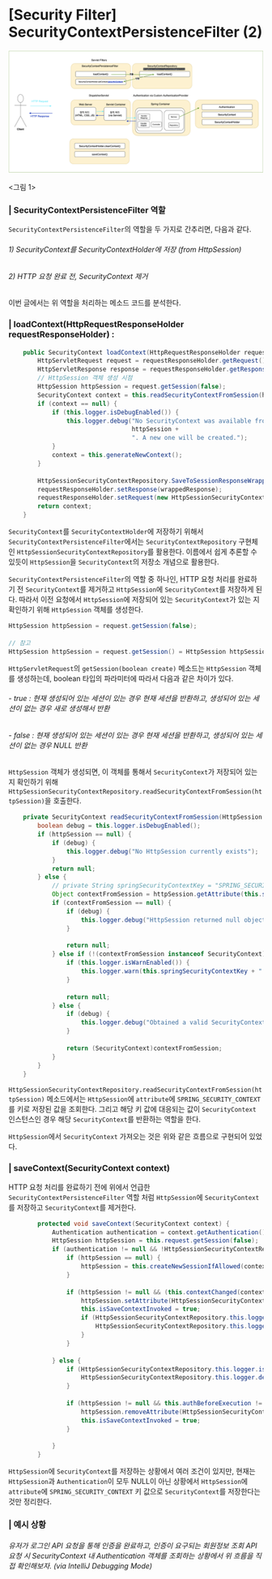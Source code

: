 # [Security Filter] SecurityContextPersistenceFilter (2)

![SecurityContextPersistenceFilter work flow](../imgs/filters-persistence-1.png)

<그림 1> 

### | SecurityContextPersistenceFilter 역할

`SecurityContextPersistenceFilter`의 역할을 두 가지로 간추리면, 다음과 같다. 

###### 1) SecurityContext를 SecurityContextHolder에 저장 (from HttpSession)

###### 2) HTTP 요청 완료 전, SecurityContext 제거 

이번 글에서는 위 역할을 처리하는 메소드 코드를 분석한다.

### | loadContext(HttpRequestResponseHolder requestResponseHolder) :

```java
    public SecurityContext loadContext(HttpRequestResponseHolder requestResponseHolder) {
        HttpServletRequest request = requestResponseHolder.getRequest();
        HttpServletResponse response = requestResponseHolder.getResponse();
      	// HttpSession 객체 생성 시점 
        HttpSession httpSession = request.getSession(false);
        SecurityContext context = this.readSecurityContextFromSession(httpSession);
        if (context == null) {
            if (this.logger.isDebugEnabled()) {
                this.logger.debug("No SecurityContext was available from the HttpSession: " + 
                                  httpSession + 
                                  ". A new one will be created.");
            }
            context = this.generateNewContext();
        }

        HttpSessionSecurityContextRepository.SaveToSessionResponseWrapper wrappedResponse = new HttpSessionSecurityContextRepository.SaveToSessionResponseWrapper(response, request, httpSession != null, context);
        requestResponseHolder.setResponse(wrappedResponse);
        requestResponseHolder.setRequest(new HttpSessionSecurityContextRepository.SaveToSessionRequestWrapper(request, wrappedResponse));
        return context;
    }
```

`SecurityContext`를 `SecurityContextHolder`에 저장하기 위해서 `SecurityContextPersistenceFilter`에서는 `SecurityContextRepository` 구현체인 `HttpSessionSecurityContextRepository`를 활용한다. 이름에서 쉽게 추론할 수 있듯이 `HttpSession`을 `SecurityContext`의 저장소 개념으로 활용한다. 

`SecurityContextPersistenceFilter`의 역할 중 하나인, HTTP 요청 처리를 완료하기 전 `SecurityContext`를 제거하고 `HttpSession`에 `SecurityContext`를 저장하게 된다. 따라서 이전 요청에서 `HttpSession`에 저장되어 있는 `SecurityContext`가 있는 지 확인하기 위해 `HttpSession` 객체를 생성한다. 

```java
HttpSession httpSession = request.getSession(false); 

// 참고
HttpSession httpSession = request.getSession() = HttpSession httpSession = request.getSession(true)
```

`HttpServletRequest`의 `getSession(boolean create)` 메소드는 `HttpSession` 객체를 생성하는데, boolean 타입의 파라미터에 따라서 다음과 같은 차이가 있다. 

###### - true : 현재 생성되어 있는 세션이 있는 경우 현재 세션을 반환하고, 생성되어 있는 세션이 없는 경우 새로 생성해서 반환

###### - false : 현재 생성되어 있는 세션이 있는 경우 현재 세션을 반환하고, 생성되어 있는 세션이 없는 경우 NULL 반환

`HttpSession` 객체가 생성되면, 이 객체를 통해서 `SecurityContext`가 저장되어 있는 지 확인하기 위해 `HttpSessionSecurityContextRepository.readSecurityContextFromSession(httpSession)`을 호출한다.

```java
    private SecurityContext readSecurityContextFromSession(HttpSession httpSession) {
        boolean debug = this.logger.isDebugEnabled();
        if (httpSession == null) {
            if (debug) {
                this.logger.debug("No HttpSession currently exists");
            }
            return null;
        } else {
          	// private String springSecurityContextKey = "SPRING_SECURITY_CONTEXT";
            Object contextFromSession = httpSession.getAttribute(this.springSecurityContextKey);
            if (contextFromSession == null) {
                if (debug) {
                    this.logger.debug("HttpSession returned null object for SPRING_SECURITY_CONTEXT");
                }

                return null;
            } else if (!(contextFromSession instanceof SecurityContext)) {
                if (this.logger.isWarnEnabled()) {
                    this.logger.warn(this.springSecurityContextKey + " did not contain a SecurityContext but contained: '" + contextFromSession + "'; are you improperly modifying the HttpSession directly (you should always use SecurityContextHolder) or using the HttpSession attribute reserved for this class?");
                }

                return null;
            } else {
                if (debug) {
                    this.logger.debug("Obtained a valid SecurityContext from " + this.springSecurityContextKey + ": '" + contextFromSession + "'");
                }

                return (SecurityContext)contextFromSession;
            }
        }
    }
```

`HttpSessionSecurityContextRepository.readSecurityContextFromSession(httpSession)` 메소드에서는 `HttpSession`에 `attribute`에 `SPRING_SECURITY_CONTEXT`를 키로 저장된 값을 조회한다. 그리고 해당 키 값에 대응되는 값이 `SecurityContext` 인스턴스인 경우  해당 `SecurityContext`를 반환하는 역할을 한다. 

 `HttpSession`에서 `SecurityContext` 가져오는 것은 위와 같은 흐름으로 구현되어 있었다. 

### | saveContext(SecurityContext context) 

HTTP 요청 처리를 완료하기 전에 위에서 언급한 `SecurityContextPersistenceFilter` 역할 처럼 `HttpSession`에 `SecurityContext`를 저장하고 `SecurityContext`를 제거한다. 

```java
        protected void saveContext(SecurityContext context) {
            Authentication authentication = context.getAuthentication();
            HttpSession httpSession = this.request.getSession(false);
            if (authentication != null && !HttpSessionSecurityContextRepository.this.trustResolver.isAnonymous(authentication)) {
                if (httpSession == null) {
                    httpSession = this.createNewSessionIfAllowed(context);
                }

                if (httpSession != null && (this.contextChanged(context) || httpSession.getAttribute(HttpSessionSecurityContextRepository.this.springSecurityContextKey) == null)) {
                    httpSession.setAttribute(HttpSessionSecurityContextRepository.this.springSecurityContextKey, context);
                    this.isSaveContextInvoked = true;
                    if (HttpSessionSecurityContextRepository.this.logger.isDebugEnabled()) {
                        HttpSessionSecurityContextRepository.this.logger.debug("SecurityContext '" + context + "' stored to HttpSession: '" + httpSession);
                    }
                }

            } else {
                if (HttpSessionSecurityContextRepository.this.logger.isDebugEnabled()) {
                    HttpSessionSecurityContextRepository.this.logger.debug("SecurityContext is empty or contents are anonymous - context will not be stored in HttpSession.");
                }

                if (httpSession != null && this.authBeforeExecution != null) {
                    httpSession.removeAttribute(HttpSessionSecurityContextRepository.this.springSecurityContextKey);
                    this.isSaveContextInvoked = true;
                }

            }
        }
```

`HttpSession`에 `SecurityContext`를 저장하는 상황에서 여러 조건이 있지만, 현재는 `HttpSession`과 `Authentication`이 모두 NULL이 아닌 상황에서 `HttpSession`에 `attribute`에 `SPRING_SECURITY_CONTEXT` 키 값으로 `SecurityContext`를 저장한다는 것만 정리한다.

### | 예시 상황 

###### 유저가 로그인 API 요청을 통해 인증을 완료하고, 인증이 요구되는 회원정보 조회 API 요청 시 SecurityContext 내 Authentication 객체를 조회하는 상황에서 위 흐름을 직접 확인해보자. (via IntelliJ Debugging Mode)

